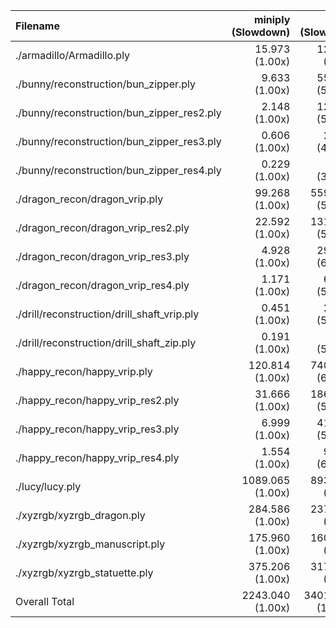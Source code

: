 | Filename                                    |      miniply (Slowdown) |       happly (Slowdown) |      tinyply (Slowdown) |         rply (Slowdown) |      msh_ply (Slowdown) |
| :------------------------------------------ | ----------------------: | ----------------------: | ----------------------: | ----------------------: | ----------------------: |
| ./armadillo/Armadillo.ply                   |       15.973    (1.00x) |      128.080    (8.02x) |       71.319    (4.47x) |       58.147    (3.64x) |       14.113    (0.88x) |
| ./bunny/reconstruction/bun_zipper.ply       |        9.633    (1.00x) |      557.844   (57.91x) |      227.583   (23.63x) |       54.465    (5.65x) |       72.254    (7.50x) |
| ./bunny/reconstruction/bun_zipper_res2.ply  |        2.148    (1.00x) |      126.493   (58.88x) |       52.508   (24.44x) |       12.556    (5.84x) |       16.744    (7.79x) |
| ./bunny/reconstruction/bun_zipper_res3.ply  |        0.606    (1.00x) |       28.971   (47.81x) |       12.216   (20.16x) |        3.083    (5.09x) |        3.839    (6.33x) |
| ./bunny/reconstruction/bun_zipper_res4.ply  |        0.229    (1.00x) |        7.227   (31.61x) |        3.503   (15.32x) |        1.236    (5.41x) |        0.937    (4.10x) |
| ./dragon_recon/dragon_vrip.ply              |       99.268    (1.00x) |     5592.338   (56.34x) |     2665.591   (26.85x) |      518.869    (5.23x) |      719.711    (7.25x) |
| ./dragon_recon/dragon_vrip_res2.ply         |       22.592    (1.00x) |     1314.557   (58.19x) |      629.710   (27.87x) |      119.841    (5.30x) |      164.491    (7.28x) |
| ./dragon_recon/dragon_vrip_res3.ply         |        4.928    (1.00x) |      296.187   (60.11x) |      138.757   (28.16x) |       27.176    (5.51x) |       36.834    (7.47x) |
| ./dragon_recon/dragon_vrip_res4.ply         |        1.171    (1.00x) |       67.652   (57.79x) |       31.393   (26.82x) |        6.225    (5.32x) |        8.774    (7.50x) |
| ./drill/reconstruction/drill_shaft_vrip.ply |        0.451    (1.00x) |       26.011   (57.72x) |       11.372   (25.24x) |        3.478    (7.72x) |        3.321    (7.37x) |
| ./drill/reconstruction/drill_shaft_zip.ply  |        0.191    (1.00x) |        9.916   (51.97x) |        4.555   (23.87x) |        1.165    (6.10x) |        1.346    (7.06x) |
| ./happy_recon/happy_vrip.ply                |      120.814    (1.00x) |     7405.745   (61.30x) |     3560.136   (29.47x) |      751.525    (6.22x) |      977.367    (8.09x) |
| ./happy_recon/happy_vrip_res2.ply           |       31.666    (1.00x) |     1861.233   (58.78x) |      894.495   (28.25x) |      184.251    (5.82x) |      251.323    (7.94x) |
| ./happy_recon/happy_vrip_res3.ply           |        6.999    (1.00x) |      411.447   (58.78x) |      192.904   (27.56x) |       38.028    (5.43x) |       52.196    (7.46x) |
| ./happy_recon/happy_vrip_res4.ply           |        1.554    (1.00x) |       93.571   (60.23x) |       42.892   (27.61x) |        8.877    (5.71x) |       11.319    (7.29x) |
| ./lucy/lucy.ply                             |     1089.065    (1.00x) |     8930.827    (8.20x) |     4685.475    (4.30x) |     4527.018    (4.16x) |     1154.120    (1.06x) |
| ./xyzrgb/xyzrgb_dragon.ply                  |      284.586    (1.00x) |     2379.050    (8.36x) |     1193.309    (4.19x) |     1102.962    (3.88x) |      281.310    (0.99x) |
| ./xyzrgb/xyzrgb_manuscript.ply              |      175.960    (1.00x) |     1607.086    (9.13x) |      940.909    (5.35x) |      760.927    (4.32x) |      170.515    (0.97x) |
| ./xyzrgb/xyzrgb_statuette.ply               |      375.206    (1.00x) |     3170.588    (8.45x) |     1661.893    (4.43x) |     1600.286    (4.27x) |      410.964    (1.10x) |
| Overall Total                               |     2243.040    (1.00x) |    34014.823   (15.16x) |    17020.522    (7.59x) |     9780.114    (4.36x) |     4351.478    (1.94x) |
